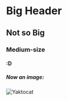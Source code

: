 # Big Header

## Not so Big

### Medium-size

#### :D

##### Now an image:
![Yaktocat](https://octodex.github.com/images/yaktocat.png)
